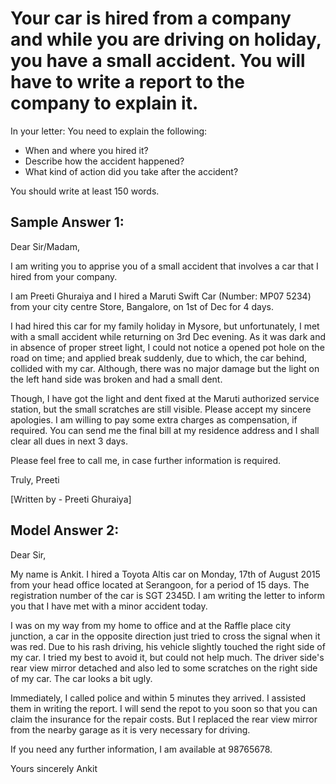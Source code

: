 # Your car is hired from a company and while you are driving on holiday, you have a small accident. You will have to write a report to the company to explain it.

In your letter: You need to explain the following:

- When and where you hired it?
- Describe how the accident happened?
- What kind of action did you take after the accident?


 
You should write at least 150 words.

## Sample Answer 1:

Dear Sir/Madam,
 
I am writing you to apprise you of a small accident that involves a car that I hired from your company.

I am Preeti Ghuraiya and I hired a Maruti Swift Car (Number: MP07 5234) from your city centre Store, Bangalore, on 1st of Dec for 4 days.

I had hired this car for my family holiday in Mysore, but unfortunately, I met with a small accident while returning on 3rd Dec evening. As it was dark and in absence of proper street light, I could not notice a opened pot hole on the road on time; and applied break suddenly, due to which, the car behind, collided with my car. Although, there was no major damage but the light on the left hand side was broken and had a small dent.

Though, I have got the light and dent fixed at the Maruti authorized service station, but the small scratches are still visible. Please accept my sincere apologies. I am willing to pay some extra charges as compensation, if required. You can send me the final bill at my residence address and I shall clear all dues in next 3 days.

Please feel free to call me, in case further information is required.

Truly,
Preeti

[Written by - Preeti Ghuraiya] 

## Model Answer 2:

Dear Sir,

My name is Ankit. I hired a Toyota Altis car on Monday, 17th of August 2015 from your head office located at Serangoon, for a period of 15 days. The registration number of the car is SGT 2345D. I am writing the letter to inform you that I have met with a minor accident today.

I was on my way from my home to office and at the Raffle place city junction, a car in the opposite direction just tried to cross the signal when it was red. Due to his rash driving, his vehicle slightly touched the right side of my car. I tried my best to avoid it, but could not help much. The driver side's rear view mirror detached and also led to some scratches on the right side of my car. The car looks a bit ugly.

Immediately, I called police and within 5 minutes they arrived. I assisted them in writing the report. I will send the repot to you soon so that you can claim the insurance for the repair costs. But I replaced the rear view mirror from the nearby garage as it is very necessary for driving.

If you need any further information, I am available at 98765678.

Yours sincerely
Ankit